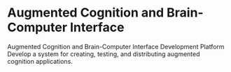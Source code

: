# Augmented Cognition and Brain-Computer Interface
 Augmented Cognition and Brain-Computer Interface Development Platform Develop a system for creating, testing, and distributing augmented cognition applications.
